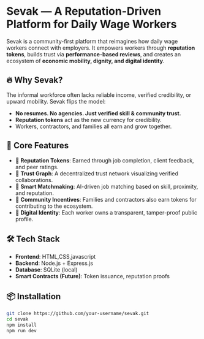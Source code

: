 # Sevak — A Reputation-Driven Platform for Daily Wage Workers

Sevak is a community-first platform that reimagines how daily wage workers connect with employers. It empowers workers through **reputation tokens**, builds trust via **performance-based reviews**, and creates an ecosystem of **economic mobility, dignity, and digital identity**.

## 🔥 Why Sevak?

The informal workforce often lacks reliable income, verified credibility, or upward mobility. Sevak flips the model:
- **No resumes. No agencies. Just verified skill & community trust.**
- **Reputation tokens** act as the new currency for credibility.
- Workers, contractors, and families all earn and grow together.

## 🚀 Core Features

- 🔹 **Reputation Tokens**: Earned through job completion, client feedback, and peer ratings.
- 🔹 **Trust Graph**: A decentralized trust network visualizing verified collaborations.
- 🔹 **Smart Matchmaking**: AI-driven job matching based on skill, proximity, and reputation.
- 🔹 **Community Incentives**: Families and contractors also earn tokens for contributing to the ecosystem.
- 🔹 **Digital Identity**: Each worker owns a transparent, tamper-proof public profile.

## 🛠️ Tech Stack

- **Frontend**: HTML,CSS,javascript
- **Backend**: Node.js + Express.js
- **Database**: SQLite (local)
- **Smart Contracts (Future)**: Token issuance, reputation proofs

## 📦 Installation

```bash
git clone https://github.com/your-username/sevak.git
cd sevak
npm install
npm run dev
